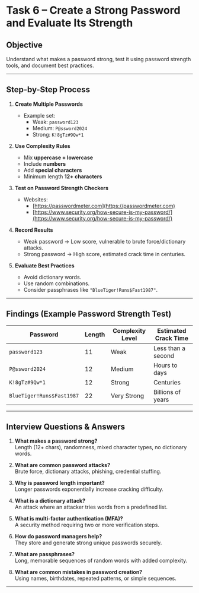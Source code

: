 # Task 6 – Create a Strong Password and Evaluate Its Strength

## Objective
Understand what makes a password strong, test it using password strength tools, and document best practices.

---

## Step-by-Step Process

1. **Create Multiple Passwords**
   - Example set:
     - Weak: `password123`
     - Medium: `P@ssword2024`
     - Strong: `K!8gTz#9Qw*1`

2. **Use Complexity Rules**
   - Mix **uppercase + lowercase**
   - Include **numbers**
   - Add **special characters**
   - Minimum length **12+ characters**

3. **Test on Password Strength Checkers**
   - Websites:  
     - [https://passwordmeter.com](https://passwordmeter.com)  
     - [https://www.security.org/how-secure-is-my-password/](https://www.security.org/how-secure-is-my-password/)

4. **Record Results**
   - Weak password → Low score, vulnerable to brute force/dictionary attacks.
   - Strong password → High score, estimated crack time in centuries.

5. **Evaluate Best Practices**
   - Avoid dictionary words.
   - Use random combinations.
   - Consider passphrases like `"BlueTiger!Runs$Fast1987"`.

---

## Findings (Example Password Strength Test)

| Password            | Length | Complexity Level | Estimated Crack Time |
|---------------------|--------|------------------|----------------------|
| `password123`       | 11     | Weak             | Less than a second   |
| `P@ssword2024`      | 12     | Medium           | Hours to days        |
| `K!8gTz#9Qw*1`      | 12     | Strong           | Centuries            |
| `BlueTiger!Runs$Fast1987` | 22 | Very Strong     | Billions of years    |

---

## Interview Questions & Answers

1. **What makes a password strong?**  
   Length (12+ chars), randomness, mixed character types, no dictionary words.

2. **What are common password attacks?**  
   Brute force, dictionary attacks, phishing, credential stuffing.

3. **Why is password length important?**  
   Longer passwords exponentially increase cracking difficulty.

4. **What is a dictionary attack?**  
   An attack where an attacker tries words from a predefined list.

5. **What is multi-factor authentication (MFA)?**  
   A security method requiring two or more verification steps.

6. **How do password managers help?**  
   They store and generate strong unique passwords securely.

7. **What are passphrases?**  
   Long, memorable sequences of random words with added complexity.

8. **What are common mistakes in password creation?**  
   Using names, birthdates, repeated patterns, or simple sequences.

---

